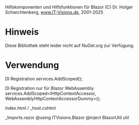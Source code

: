 ﻿Hilfskomponenten und Hilfsfunktionen für Blazor
(C) Dr. Holger Schwichtenberg, www.IT-Visions.de, 2001-2025

# Hinweis

Diese Bibliothek steht leider nicht auf NuGet.org zur Verfügung.

# Verwendung

DI Registration
services.AddScoped<BlazorUtil>();

DI Registration nur für Blazor WebAssembly
services.AddScoped<IHttpContextAccessor, WebAssemblyHttpContextAccessorDummy>();

index.html / _host.cshtml
<script src="/_content/ITVisions.Blazor/BlazorUtil.js"></script>

_Imports.razor
@using ITVisions.Blazor
@inject BlazorUtil util